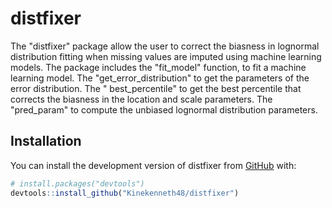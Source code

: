 
<!-- README.md is generated from README.Rmd. Please edit that file -->

# distfixer

<!-- badges: start -->
<!-- badges: end -->

The "distfixer" package allow the user to correct the biasness
in lognormal distribution fitting when missing values are imputed using
machine learning models. The package includes the "fit_model" function, 
to fit a machine learning model. The "get_error_distribution" to get the 
parameters of the error distribution. The " best_percentile" to get the best
percentile that corrects the biasness in the location and scale parameters.
The "pred_param" to compute the unbiased lognormal distribution parameters.

## Installation

You can install the development version of distfixer from
[GitHub](https://github.com/) with:

``` r
# install.packages("devtools")
devtools::install_github("Kinekenneth48/distfixer")
```

